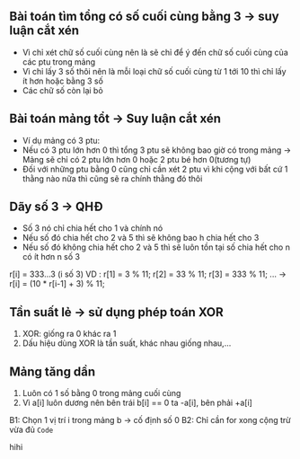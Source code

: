 ## Bài toán tìm tổng có số cuối cùng bằng 3 -> suy luận cắt xén
- Vì chỉ xét chữ số cuối cùng nên là sẽ chỉ để ý đến chữ số cuối cùng của các ptu trong mảng
- Vì chỉ lấy 3 số thôi nên là mỗi loại chữ số cuối cùng từ 1 tới 10 thì chỉ lấy ít hơn hoặc bằng 3 số
- Các chữ số còn lại bỏ
## Bài toán mảng tổt -> Suy luận cắt xén
- Ví dụ mảng có 3 ptu:
- Nếu có 3 ptu lớn hơn 0 thì tổng 3 ptu sẽ không bao giờ có trong mảng
-> Mảng sẽ chỉ có 2 ptu lớn hơn 0 hoặc 2 ptu bé hơn 0(tương tự)
- Đối với những ptu bằng 0 cũng chỉ cần xét 2 ptu vì khi cộng với bất cứ 1 thằng nào nữa thì cũng sẽ ra chính thằng đó thôi
## Dãy số 3 -> QHĐ
- Số 3 nó chỉ chia hết cho 1 và chính nó
- Nếu số đó chia hết cho 2 và 5 thì sẽ không bao h chia hết cho 3
- Nếu số đó không chia hết cho 2 và 5 thì sẽ luôn tồn tại số chia hết cho n có ít hơn n số 3

r[i] = 333...3 (i số 3)
VD : r[1] = 3 % 11;
    r[2] = 33 % 11;
    r[3] = 333 % 11;
    ...
-> r[i] = (10 * r[i-1] + 3) % 11;
## Tần suất lẻ -> sử dụng phép toán XOR
1. XOR: giống ra 0 khác ra 1
2. Dấu hiệu dùng XOR là tần suất, khác nhau giống nhau,...
## Mảng tăng dần
1. Luôn có 1 số bằng 0 trong mảng cuối cùng 
2. Vì a[i] luôn dương nên bên trái b[i] == 0 ta -a[i], bên phải +a[i]

B1: Chọn 1 vị trí i trong mảng b -> cố định số 0
B2: Chỉ cần for xong cộng trừ vừa đủ
`Code`
<!--  
int n;
    cin >> n;
    long long ans = 1e18;
    for (int i = 1; i <= n;i++)
        cin >> a[i];
    for (int i = 1; i <= n;i++){
        long long mx = 0, pre = 0;
        for (int j = i - 1; j >= 1; j--){
                // nâng cái số đằng trc lên 1 số có thể là bội số nhỏ nhất của số tiếp theo
            // để mà tìm ra số tiếp theo phải cộng thêm bao nhiêu lần mới lớn hơn 
             // xem coi có cần phải cộng thêm số dư để ra đúng bội số k
            pre += a[i] - pre % a[i]; // lấy số không chia hết hoặc chia hết cho số trc đó trừ đi
            // số dư -> ta được 1 số cố thể chia hết cho số trc nó rồi cộng thêm chính số trc
            // đó nữa để ra bội số nhỏ nhất cần tìm 
            mx += pre / a[i]; // tìm ra số n cần thiêt để cộng lên
        }
        pre = 0;
        for (int j = i + 1; j <= n; j++){
            // nâng cái số đằng trc lên 1 số có thể là bội số nhỏ nhất của số tiếp theo
            // để mà tìm ra số tiếp theo phải cộng thêm bao nhiêu lần mới lớn hơn 
           // xem coi có cần phải cộng thêm số dư để ra đúng bội số k
            pre += a[i] - pre % a[i]; // lấy số không chia hết hoặc chia hết cho số trc đó trừ đi
            // số dư -> ta được 1 số cố thể chia hết cho số trc nó rồi cộng thêm chính số trc
            // đó nữa để ra bội số nhỏ nhất cần tìm 
            mx += pre / a[i]; // tìm ra số n cần thiêt để cộng lên
        }
        ans = min(ans, mx);
    }
    cout << ans;
-->
hihi
